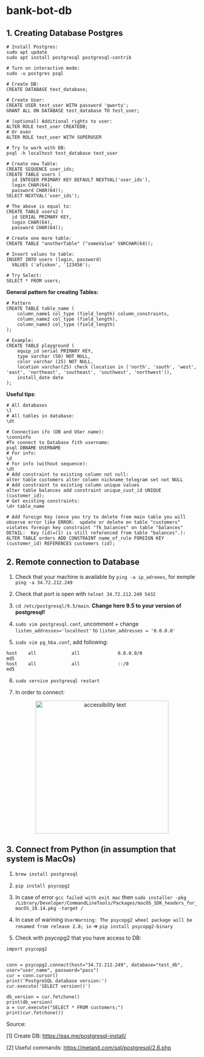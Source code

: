 # bank-bot-db

## 1. Creating Database Postgres

```
# Install Postgres:
sudo apt update
sudo apt install postgresql postgresql-contrib

# Turn on interactive mode:
sudo -u postgres psql

# Create DB:
CREATE DATABASE test_database;

# Create User:
CREATE USER test_user WITH password 'qwerty';
GRANT ALL ON DATABASE test_database TO test_user;

# (optional) Additional rights to user:
ALTER ROLE test_user CREATEDB;
# Or even
ALTER ROLE test_user WITH SUPERUSER

# Try to work with DB:
psql -h localhost test_database test_user

# Create new Table:
CREATE SEQUENCE user_ids;
CREATE TABLE users (
  id INTEGER PRIMARY KEY DEFAULT NEXTVAL('user_ids'),
  login CHAR(64),
  password CHAR(64));
SELECT NEXTVAL('user_ids');

# The above is equal to:
CREATE TABLE users2 (
  id SERIAL PRIMARY KEY,
  login CHAR(64),
  password CHAR(64));
   
# Create one more table: 
CREATE TABLE "anotherTable" ("someValue" VARCHAR(64));

# Insert values to table: 
INSERT INTO users (login, password)
  VALUES ('afiskon', '123456');
  
# Try Select:
SELECT * FROM users;
```

**General pattern for creating Tables:**
```
# Pattern
CREATE TABLE table_name (
    column_name1 col_type (field_length) column_constraints,
    column_name2 col_type (field_length),
    column_name3 col_type (field_length)
);

# Example:
CREATE TABLE playground (
    equip_id serial PRIMARY KEY,
    type varchar (50) NOT NULL,
    color varchar (25) NOT NULL,
    location varchar(25) check (location in ('north', 'south', 'west', 'east', 'northeast', 'southeast', 'southwest', 'northwest')),
    install_date date
);
```

**Useful tips**:
```
# All databases
\l
# All tables in database:
\dt

# Connection ifo (DB and USer name):
\conninfo
#To connect to Database fith username:
psql DBNAME USERNAME
# For info:
\d
# For info (without sequence):
\dt
# Add constraint to existing column not null: 
alter table customers alter column nickname_telegram set not NULL
# Add constraint to existing column unique values
alter table balances add constraint unique_cust_id UNIQUE (customer_id);
# Get existing constraints: 
\d+ table_name

# Add foreign Key (once you try to delete from main table you will observe error like ERROR:  update or delete on table "customers" violates foreign key constraint "fk_balances" on table "balances"
DETAIL:  Key (id)=(1) is still referenced from table "balances".):
ALTER TABLE orders ADD CONSTRAINT name_of_rule FOREIGN KEY (customer_id) REFERENCES customers (id);
```



## 2. Remote connection to Database

1. Check that your machine is available by `ping -a ip_adreees`, for exmple `ping -a 34.72.212.249`

2. Check that port is open with `telnet 34.72.212.249 5432`

3. `cd /etc/postgresql/9.5/main`. **Change here 9.5 to your version of postgresql!**

4. `sudo vim postgresql.conf`, uncomment + change `listen_addresses='localhost'` to `listen_addresses = '0.0.0.0'`

5. `sudo vim pg_hba.conf`, add following: 
```
host    all             all              0.0.0.0/0                       md5
host    all             all              ::/0                            md5
```

6. `sudo service postgresql restart`

7. In order to connect:

<p align="center">
  <img src="https://i.ibb.co/Ph7vCsJ/Screen-Shot-2020-07-03-at-12-48-07-PM.png" width="350" alt="accessibility text">
</p>

## 3. Connect from Python (in assumption that system is MacOs)

1. `brew install postgresql`

2. `pip install psycopg2`

3. In case of error `gcc failed with exit mac` then `sudo installer -pkg /Library/Developer/CommandLineTools/Packages/macOS_SDK_headers_for_macOS_10.14.pkg -target /`

4. In case of warining `UserWarning: The psycopg2 wheel package will be renamed from release 2.8; in` => ` pip install psycopg2-binary `

5. Check with psycopg2 that you have access to DB: 

```
import psycopg2


conn = psycopg2.connect(host="34.72.212.249", database="test_db", user="user_name", password="pass")
cur = conn.cursor()
print('PostgreSQL database version:')
cur.execute('SELECT version()')

db_version = cur.fetchone()
print(db_version)
a = cur.execute("SELECT * FROM customers;")
print(cur.fetchone())
```

Source: 

[1] Create DB: https://eax.me/postgresql-install/

[2] Useful commands: https://metanit.com/sql/postgresql/2.6.php
